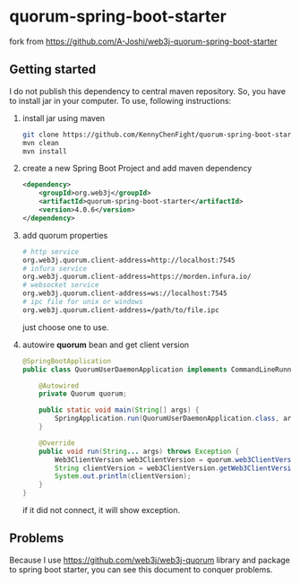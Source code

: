 # quorum-spring-boot-starter
fork from https://github.com/A-Joshi/web3j-quorum-spring-boot-starter

## Getting started
I do not publish this dependency to central maven repository. So, you have to install jar in your computer.
To use, following instructions:  

1. install jar using maven

   ```bash
   git clone https://github.com/KennyChenFight/quorum-spring-boot-starter.git
   mvn clean
   mvn install
   ```

2. create a new Spring Boot Project and add maven dependency

   ```xml
   <dependency>
       <groupId>org.web3j</groupId>
       <artifactId>quorum-spring-boot-starter</artifactId>
       <version>4.0.6</version>
   </dependency>
   ```

3. add quorum properties

   ```bash
   # http service
   org.web3j.quorum.client-address=http://localhost:7545
   # infura service
   org.web3j.quorum.client-address=https://morden.infura.io/
   # websocket service
   org.web3j.quorum.client-address=ws://localhost:7545
   # ipc file for unix or windows
   org.web3j.quorum.client-address=/path/to/file.ipc
   ```

   just choose one to use. 

4. autowire **quorum** bean and get client version

   ```java
   @SpringBootApplication
   public class QuorumUserDaemonApplication implements CommandLineRunner {
   
       @Autowired
       private Quorum quorum;
   
       public static void main(String[] args) {
           SpringApplication.run(QuorumUserDaemonApplication.class, args);
       }
   
       @Override
       public void run(String... args) throws Exception {
           Web3ClientVersion web3ClientVersion = quorum.web3ClientVersion().send();
           String clientVersion = web3ClientVersion.getWeb3ClientVersion();
           System.out.println(clientVersion);
       }
   }
   ```

   if it did not connect, it will show exception.

## Problems

Because I use https://github.com/web3j/web3j-quorum library and package to spring boot starter, you can see this document to conquer problems.